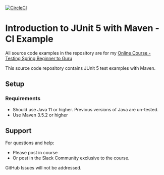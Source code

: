 [![CircleCI](https://circleci.com/gh/ShadySentry/testing-java-junit5-ci/tree/circleci-project-setup.svg?style=svg)](https://circleci.com/gh/ShadySentry/testing-java-junit5-ci/tree/circleci-project-setup)
# Introduction to JUnit 5 with Maven - CI Example

All source code examples in the repository are for my [Online Course - Testing Spring Beginner to Guru](https://www.udemy.com/testing-spring-boot-beginner-to-guru/?couponCode=GITHUB_REPO)

This source code repository contains JUnit 5 test examples with Maven.

## Setup
### Requirements
* Should use Java 11 or higher. Previous versions of Java are un-tested.
* Use Maven 3.5.2 or higher

## Support
For questions and help:
* Please post in course
* Or post in the Slack Community exclusive to the course.

GitHub Issues will not be addressed.
